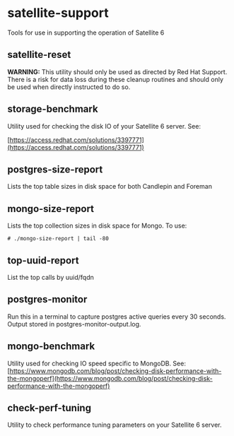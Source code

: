 # satellite-support
Tools for use in supporting the operation of Satellite 6

## satellite-reset

**WARNING:** This utility should only be used as directed by Red Hat Support.
There is a risk for data loss during these cleanup routines and should only be
used when directly instructed to do so.

## storage-benchmark

Utility used for checking the disk IO of your Satellite 6 server. See:

[https://access.redhat.com/solutions/3397771](https://access.redhat.com/solutions/3397771)

## postgres-size-report

Lists the top table sizes in disk space for both Candlepin and Foreman

## mongo-size-report

Lists the top collection sizes in disk space for Mongo. To use:
```
# ./mongo-size-report | tail -80
```
## top-uuid-report

List the top calls by uuid/fqdn

## postgres-monitor

Run this in a terminal to capture postgres active queries every 30 seconds.
Output stored in postgres-monitor-output.log.

## mongo-benchmark

Utility used for checking IO speed specific to MongoDB. See:
[https://www.mongodb.com/blog/post/checking-disk-performance-with-the-mongoperf](https://www.mongodb.com/blog/post/checking-disk-performance-with-the-mongoperf)

## check-perf-tuning
Utility to check performance tuning parameters on your Satellite 6 server.
